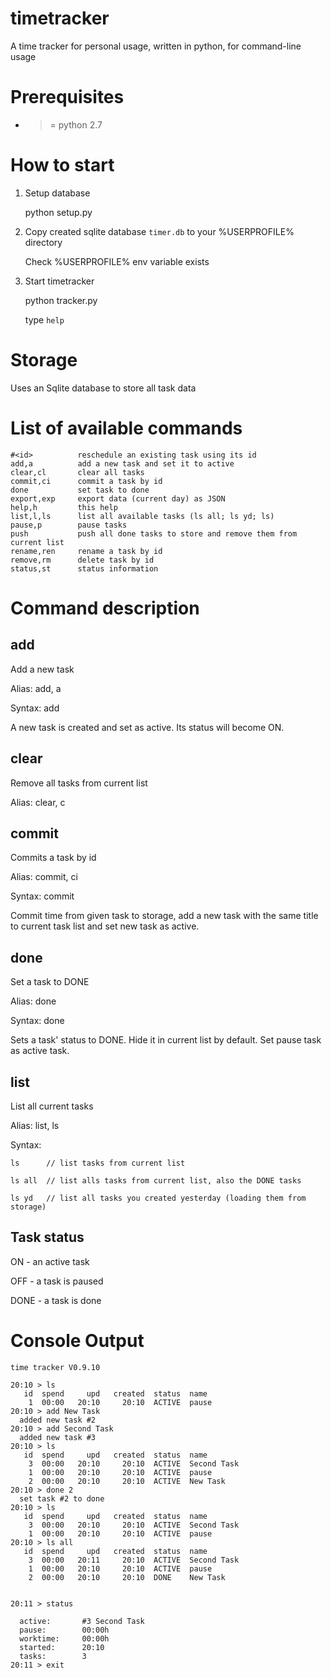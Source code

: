 # timetracker

A time tracker for personal usage, written in python, for command-line usage

# Prerequisites

-  >= python 2.7


# How to start

1. Setup database 

    python setup.py
  
2. Copy created sqlite database `timer.db` to your %USERPROFILE% directory

   Check %USERPROFILE% env variable exists

3. Start timetracker

    python tracker.py

    type `help`


# Storage

Uses an Sqlite database to store all task data

# List of available commands


    #<id>          reschedule an existing task using its id
    add,a          add a new task and set it to active
    clear,cl       clear all tasks
    commit,ci      commit a task by id
    done           set task to done
    export,exp     export data (current day) as JSON
    help,h         this help
    list,l,ls      list all available tasks (ls all; ls yd; ls)
    pause,p        pause tasks
    push           push all done tasks to store and remove them from current list
    rename,ren     rename a task by id
    remove,rm      delete task by id
    status,st      status information

# Command description

## add

Add a new task

Alias: add, a

Syntax:  add <taskname>

A new task is created and set as active. Its status will become ON.

## clear

Remove all tasks from current list

Alias: clear, c


## commit

Commits a task by id 

Alias: commit, ci  

Syntax: commit <task-id>

Commit time from given task to storage, add a new task with the same title to current task list 
and set new task as active.

## done 

Set a task to DONE 

Alias: done 

Syntax: done <task-id>

Sets a task' status to DONE. Hide it in current list by default.
Set pause task as active task.

## list 

List all current tasks 

Alias: list, ls

Syntax: 

	ls      // list tasks from current list  
	
	ls all  // list alls tasks from current list, also the DONE tasks 
	
	ls yd   // list all tasks you created yesterday (loading them from storage)

## Task status 

ON - an active task 

OFF - a task is paused

DONE - a task is done

# Console Output

    time tracker V0.9.10
    
    20:10 > ls
       id  spend     upd   created  status  name
        1  00:00   20:10     20:10  ACTIVE  pause
    20:10 > add New Task
      added new task #2
    20:10 > add Second Task
      added new task #3
    20:10 > ls
       id  spend     upd   created  status  name
        3  00:00   20:10     20:10  ACTIVE  Second Task
        1  00:00   20:10     20:10  ACTIVE  pause
        2  00:00   20:10     20:10  ACTIVE  New Task
    20:10 > done 2
      set task #2 to done
    20:10 > ls
       id  spend     upd   created  status  name
        3  00:00   20:10     20:10  ACTIVE  Second Task
        1  00:00   20:10     20:10  ACTIVE  pause
    20:10 > ls all
       id  spend     upd   created  status  name
        3  00:00   20:11     20:10  ACTIVE  Second Task
        1  00:00   20:10     20:10  ACTIVE  pause
        2  00:00   20:10     20:10  DONE    New Task


    20:11 > status

      active:       #3 Second Task
      pause:        00:00h
      worktime:     00:00h
      started:      20:10
      tasks:        3
    20:11 > exit

